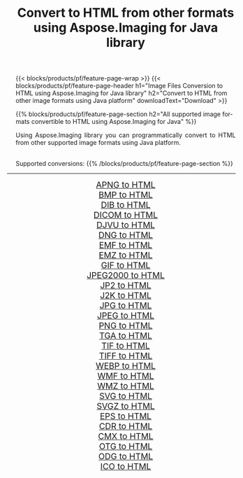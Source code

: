 ﻿---
title: Convert to HTML from other formats using Aspose.Imaging for Java library 
weight: 3920
url: /java/conversion/to/html 
lang: en
langdirlevel: 2
locales: zh-hans,ja,it,ru,de,es,fr,nl,id,lt,pl,pt,vi,tr,ko,zh-hant,ar,hi,th,sv,cs,uk,he
description: Using Aspose.Imaging you can convert to HTML from other formats using Java
---

{{< blocks/products/pf/feature-page-wrap >}}
{{< blocks/products/pf/feature-page-header h1="Image Files Conversion to HTML using Aspose.Imaging for Java library" h2="Convert to HTML from other image formats using Java platform" downloadText="Download" >}}


{{% blocks/products/pf/feature-page-section  h2="All supported image formats convertible to HTML using Aspose.Imaging for Java" %}}
<p align=justify>Using Aspose.Imaging library you can programmatically convert to HTML from other supported image formats using Java platform.</p>
<br/>
Supported conversions:
{{% /blocks/products/pf/feature-page-section %}}
<div class="container-fluid productfamilypage bg-gray">
    <div class="convertypes bg-gray agp-content section">
        <div class="container">
		<hr style="margin-left:-20px;"/>
		<div class="row other-converters" style="gap: 10px;font-size: 19px;text-align:center;">
		    <div class='col-md-2 other-converter remove-lp remove-rp'><a href="/imaging/java/conversion/apng-to-html" style="padding:15px;">APNG to HTML</a></div>
<div class='col-md-2 other-converter remove-lp remove-rp'><a href="/imaging/java/conversion/bmp-to-html" style="padding:15px;">BMP to HTML</a></div>
<div class='col-md-2 other-converter remove-lp remove-rp'><a href="/imaging/java/conversion/dib-to-html" style="padding:15px;">DIB to HTML</a></div>
<div class='col-md-2 other-converter remove-lp remove-rp'><a href="/imaging/java/conversion/dicom-to-html" style="padding:15px;">DICOM to HTML</a></div>
<div class='col-md-2 other-converter remove-lp remove-rp'><a href="/imaging/java/conversion/djvu-to-html" style="padding:15px;">DJVU to HTML</a></div>
<div class='col-md-2 other-converter remove-lp remove-rp'><a href="/imaging/java/conversion/dng-to-html" style="padding:15px;">DNG to HTML</a></div>
<div class='col-md-2 other-converter remove-lp remove-rp'><a href="/imaging/java/conversion/emf-to-html" style="padding:15px;">EMF to HTML</a></div>
<div class='col-md-2 other-converter remove-lp remove-rp'><a href="/imaging/java/conversion/emz-to-html" style="padding:15px;">EMZ to HTML</a></div>
<div class='col-md-2 other-converter remove-lp remove-rp'><a href="/imaging/java/conversion/gif-to-html" style="padding:15px;">GIF to HTML</a></div>
<div class='col-md-2 other-converter remove-lp remove-rp'><a href="/imaging/java/conversion/jpeg2000-to-html" style="padding:15px;">JPEG2000 to HTML</a></div>
<div class='col-md-2 other-converter remove-lp remove-rp'><a href="/imaging/java/conversion/jp2-to-html" style="padding:15px;">JP2 to HTML</a></div>
<div class='col-md-2 other-converter remove-lp remove-rp'><a href="/imaging/java/conversion/j2k-to-html" style="padding:15px;">J2K to HTML</a></div>
<div class='col-md-2 other-converter remove-lp remove-rp'><a href="/imaging/java/conversion/jpg-to-html" style="padding:15px;">JPG to HTML</a></div>
<div class='col-md-2 other-converter remove-lp remove-rp'><a href="/imaging/java/conversion/jpeg-to-html" style="padding:15px;">JPEG to HTML</a></div>
<div class='col-md-2 other-converter remove-lp remove-rp'><a href="/imaging/java/conversion/png-to-html" style="padding:15px;">PNG to HTML</a></div>
<div class='col-md-2 other-converter remove-lp remove-rp'><a href="/imaging/java/conversion/tga-to-html" style="padding:15px;">TGA to HTML</a></div>
<div class='col-md-2 other-converter remove-lp remove-rp'><a href="/imaging/java/conversion/tif-to-html" style="padding:15px;">TIF to HTML</a></div>
<div class='col-md-2 other-converter remove-lp remove-rp'><a href="/imaging/java/conversion/tiff-to-html" style="padding:15px;">TIFF to HTML</a></div>
<div class='col-md-2 other-converter remove-lp remove-rp'><a href="/imaging/java/conversion/webp-to-html" style="padding:15px;">WEBP to HTML</a></div>
<div class='col-md-2 other-converter remove-lp remove-rp'><a href="/imaging/java/conversion/wmf-to-html" style="padding:15px;">WMF to HTML</a></div>
<div class='col-md-2 other-converter remove-lp remove-rp'><a href="/imaging/java/conversion/wmz-to-html" style="padding:15px;">WMZ to HTML</a></div>
<div class='col-md-2 other-converter remove-lp remove-rp'><a href="/imaging/java/conversion/svg-to-html" style="padding:15px;">SVG to HTML</a></div>
<div class='col-md-2 other-converter remove-lp remove-rp'><a href="/imaging/java/conversion/svgz-to-html" style="padding:15px;">SVGZ to HTML</a></div>
<div class='col-md-2 other-converter remove-lp remove-rp'><a href="/imaging/java/conversion/eps-to-html" style="padding:15px;">EPS to HTML</a></div>
<div class='col-md-2 other-converter remove-lp remove-rp'><a href="/imaging/java/conversion/cdr-to-html" style="padding:15px;">CDR to HTML</a></div>
<div class='col-md-2 other-converter remove-lp remove-rp'><a href="/imaging/java/conversion/cmx-to-html" style="padding:15px;">CMX to HTML</a></div>
<div class='col-md-2 other-converter remove-lp remove-rp'><a href="/imaging/java/conversion/otg-to-html" style="padding:15px;">OTG to HTML</a></div>
<div class='col-md-2 other-converter remove-lp remove-rp'><a href="/imaging/java/conversion/odg-to-html" style="padding:15px;">ODG to HTML</a></div>
<div class='col-md-2 other-converter remove-lp remove-rp'><a href="/imaging/java/conversion/ico-to-html" style="padding:15px;">ICO to HTML</a></div>
                </div>
        </div>
    </div>
</div>
<br/>

